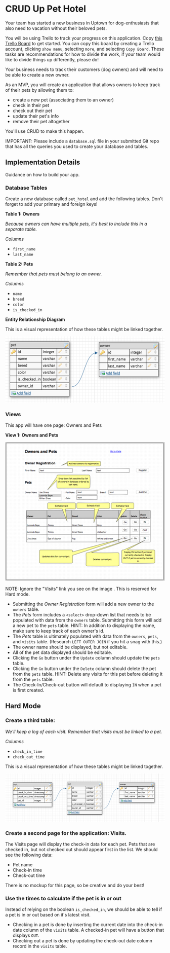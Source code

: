 # CRUD Up Pet Hotel
Your team has started a new business in Uptown for dog-enthusiasts that also need to vacation without their beloved pets.

You will be using Trello to track your progress on this application. Copy [this Trello Board](https://trello.com/b/aHoUGrQA/pet-hotel) to get started. You can copy this board by creating a Trello account, clicking `show menu`, selecting `more`, and selecting `Copy Board`. These tasks are recommendations for how to divide the work, if your team would like to divide things up differently, please do!

Your business needs to track their customers (dog owners) and will need to be able to create a new owner.

As an MVP, you will create an application that allows owners to keep track of their pets by allowing them to:

* create a new pet (associating them to an owner)
* check in their pet
* check out their pet
* update their pet's info
* remove their pet altogether

You'll use CRUD to make this happen.

IMPORTANT: Please include a `database.sql` file in your submitted Git repo that has all the queries you used to create your database and tables.

## Implementation Details

Guidance on how to build your app.

### Database Tables

Create a new database called `pet_hotel` and add the following tables. Don't forget to add your primary and foreign keys!

**Table 1: Owners**

*Because owners can have multiple pets, it's best to include this in a separate table.*

_Columns_

* `first_name`
* `last_name`

**Table 2: Pets**

*Remember that pets must belong to an owner.*

_Columns_

* `name`
* `breed`
* `color`
* `is_checked_in`

**Entity Relationship Diagram**

This is a visual representation of how these tables might be linked together.

![Entity Relationship Diagram](images/owners-pets-entity-ralationship-diagram.png)

### Views

This app will have one page: Owners and Pets

**View 1: Owners and Pets**

![Wireframe](images/wireframe.png)

NOTE: Ignore the "Visits" link you see on the image . This is reserved for Hard mode.

* Submitting the *Owner Registration* form will add a new owner to the `owners` table.
* The *Pets* form includes a `<select>` drop-down list that needs to be populated with data from the `owners` table. Submitting this form will add a new pet to the `pets` table. HINT: In addition to displaying the name, make sure to keep track of each owner's id.
* The *Pets* table is ultimately populated with data from the `owners`, `pets`, and `visits` table. (Research `LEFT OUTER JOIN` if you hit a snag with this.)
* The owner name should be displayed, but not editable.
* All of the pet data displayed should be editable.
* Clicking the `Go` button under the `Update` column should update the `pets` table.
* Clicking the `Go` button under the `Delete` column should delete the pet from the `pets` table. HINT: Delete any visits for this pet before deleting it from the `pets` table.
* The Check-In/Check-out button will default to displaying `IN` when a pet is first created.

## Hard Mode

### Create a third table:

*We'll keep a log of each visit. Remember that visits must be linked to a pet.*

_Columns_

* `check_in_time`
* `check_out_time`

This is a visual representation of how these tables might be linked together.

![Entity Relationship Diagram](images/visits-entity-relationship-diagram.png)

### Create a second page for the application: Visits.

The Visits page will display the check-in data for each pet. Pets that are checked in, but not checked out should appear first in the list. We should see the following data:

* Pet name
* Check-in time
* Check-out time

There is no mockup for this page, so be creative and do your best!

### Use the times to calculate if the pet is in or out

Instead of relying on the boolean `is_checked_in`, we should be able to tell if a pet is in or out based on it's latest visit.

* Checking in a pet is done by inserting the current date into the check-in date column of the `visits` table. A checked-in pet will have a button that displays `OUT`. 
 * Checking out a pet is done by updating the check-out date column record in the `visits` table.
